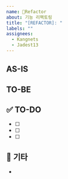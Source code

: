 ```yaml
---
name: 🔨Refactor
about: 기능 리팩토링
title: "[REFACTOR]: "
labels: ""
assignees:
  - Kangnets
  - Jadest13
---
```


## AS-IS
<!-- 현재 코드에 대한 설명, 문제점 등 -->

## TO-BE
<!-- 어떻게 개선할지에 대한 설명 -->

## ✅ TO-DO
- [ ]
- [ ]
- [ ]

## 🔔 기타
-
